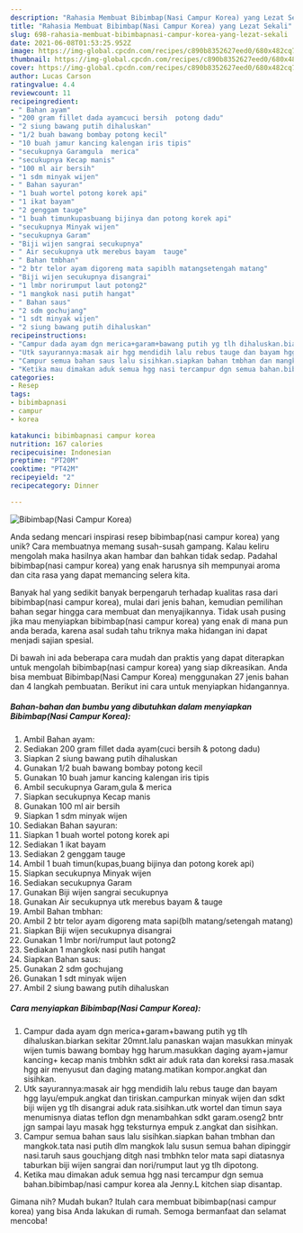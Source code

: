 ```yaml
---
description: "Rahasia Membuat Bibimbap(Nasi Campur Korea) yang Lezat Sekali"
title: "Rahasia Membuat Bibimbap(Nasi Campur Korea) yang Lezat Sekali"
slug: 698-rahasia-membuat-bibimbapnasi-campur-korea-yang-lezat-sekali
date: 2021-06-08T01:53:25.952Z
image: https://img-global.cpcdn.com/recipes/c890b8352627eed0/680x482cq70/bibimbapnasi-campur-korea-foto-resep-utama.jpg
thumbnail: https://img-global.cpcdn.com/recipes/c890b8352627eed0/680x482cq70/bibimbapnasi-campur-korea-foto-resep-utama.jpg
cover: https://img-global.cpcdn.com/recipes/c890b8352627eed0/680x482cq70/bibimbapnasi-campur-korea-foto-resep-utama.jpg
author: Lucas Carson
ratingvalue: 4.4
reviewcount: 11
recipeingredient:
- " Bahan ayam"
- "200 gram fillet dada ayamcuci bersih  potong dadu"
- "2 siung bawang putih dihaluskan"
- "1/2 buah bawang bombay potong kecil"
- "10 buah jamur kancing kalengan iris tipis"
- "secukupnya Garamgula  merica"
- "secukupnya Kecap manis"
- "100 ml air bersih"
- "1 sdm minyak wijen"
- " Bahan sayuran"
- "1 buah wortel potong korek api"
- "1 ikat bayam"
- "2 genggam tauge"
- "1 buah timunkupasbuang bijinya dan potong korek api"
- "secukupnya Minyak wijen"
- "secukupnya Garam"
- "Biji wijen sangrai secukupnya"
- " Air secukupnya utk merebus bayam  tauge"
- " Bahan tmbhan"
- "2 btr telor ayam digoreng mata sapiblh matangsetengah matang"
- "Biji wijen secukupnya disangrai"
- "1 lmbr norirumput laut potong2"
- "1 mangkok nasi putih hangat"
- " Bahan saus"
- "2 sdm gochujang"
- "1 sdt minyak wijen"
- "2 siung bawang putih dihaluskan"
recipeinstructions:
- "Campur dada ayam dgn merica+garam+bawang putih yg tlh dihaluskan.biarkan sekitar 20mnt.lalu panaskan wajan masukkan minyak wijen tumis bawang bombay hgg harum.masukkan daging ayam+jamur kancing+ kecap manis tmbhkn sdkt air aduk rata dan koreksi rasa.masak hgg air menyusut dan daging matang.matikan kompor.angkat dan sisihkan."
- "Utk sayurannya:masak air hgg mendidih lalu rebus tauge dan bayam hgg layu/empuk.angkat dan tiriskan.campurkan minyak wijen dan sdkt biji wijen yg tlh disangrai aduk rata.sisihkan.utk wortel dan timun saya menumisnya diatas teflon dgn menambahkan sdkt garam.oseng2 bntr jgn sampai layu masak hgg teksturnya empuk z.angkat dan sisihkan."
- "Campur semua bahan saus lalu sisihkan.siapkan bahan tmbhan dan mangkok.tata nasi putih dlm mangkok lalu susun semua bahan dipinggir nasi.taruh saus gouchjang ditgh nasi tmbhkn telor mata sapi diatasnya taburkan biji wijen sangrai dan nori/rumput laut yg tlh dipotong."
- "Ketika mau dimakan aduk semua hgg nasi tercampur dgn semua bahan.bibimbap/nasi campur korea ala Jenny.L kitchen siap disantap."
categories:
- Resep
tags:
- bibimbapnasi
- campur
- korea

katakunci: bibimbapnasi campur korea 
nutrition: 167 calories
recipecuisine: Indonesian
preptime: "PT20M"
cooktime: "PT42M"
recipeyield: "2"
recipecategory: Dinner

---
```



![Bibimbap(Nasi Campur Korea)](https://img-global.cpcdn.com/recipes/c890b8352627eed0/680x482cq70/bibimbapnasi-campur-korea-foto-resep-utama.jpg)

Anda sedang mencari inspirasi resep bibimbap(nasi campur korea) yang unik? Cara membuatnya memang susah-susah gampang. Kalau keliru mengolah maka hasilnya akan hambar dan bahkan tidak sedap. Padahal bibimbap(nasi campur korea) yang enak harusnya sih mempunyai aroma dan cita rasa yang dapat memancing selera kita.



Banyak hal yang sedikit banyak berpengaruh terhadap kualitas rasa dari bibimbap(nasi campur korea), mulai dari jenis bahan, kemudian pemilihan bahan segar hingga cara membuat dan menyajikannya. Tidak usah pusing jika mau menyiapkan bibimbap(nasi campur korea) yang enak di mana pun anda berada, karena asal sudah tahu triknya maka hidangan ini dapat menjadi sajian spesial.


Di bawah ini ada beberapa cara mudah dan praktis yang dapat diterapkan untuk mengolah bibimbap(nasi campur korea) yang siap dikreasikan. Anda bisa membuat Bibimbap(Nasi Campur Korea) menggunakan 27 jenis bahan dan 4 langkah pembuatan. Berikut ini cara untuk menyiapkan hidangannya.

<!--inarticleads1-->

##### Bahan-bahan dan bumbu yang dibutuhkan dalam menyiapkan Bibimbap(Nasi Campur Korea):

1. Ambil  Bahan ayam:
1. Sediakan 200 gram fillet dada ayam(cuci bersih &amp; potong dadu)
1. Siapkan 2 siung bawang putih dihaluskan
1. Gunakan 1/2 buah bawang bombay potong kecil
1. Gunakan 10 buah jamur kancing kalengan iris tipis
1. Ambil secukupnya Garam,gula &amp; merica
1. Siapkan secukupnya Kecap manis
1. Gunakan 100 ml air bersih
1. Siapkan 1 sdm minyak wijen
1. Sediakan  Bahan sayuran:
1. Siapkan 1 buah wortel potong korek api
1. Sediakan 1 ikat bayam
1. Sediakan 2 genggam tauge
1. Ambil 1 buah timun(kupas,buang bijinya dan potong korek api)
1. Siapkan secukupnya Minyak wijen
1. Sediakan secukupnya Garam
1. Gunakan Biji wijen sangrai secukupnya
1. Gunakan  Air secukupnya utk merebus bayam &amp; tauge
1. Ambil  Bahan tmbhan:
1. Ambil 2 btr telor ayam digoreng mata sapi(blh matang/setengah matang)
1. Siapkan Biji wijen secukupnya disangrai
1. Gunakan 1 lmbr nori/rumput laut potong2
1. Sediakan 1 mangkok nasi putih hangat
1. Siapkan  Bahan saus:
1. Gunakan 2 sdm gochujang
1. Gunakan 1 sdt minyak wijen
1. Ambil 2 siung bawang putih dihaluskan




<!--inarticleads2-->

##### Cara menyiapkan Bibimbap(Nasi Campur Korea):

1. Campur dada ayam dgn merica+garam+bawang putih yg tlh dihaluskan.biarkan sekitar 20mnt.lalu panaskan wajan masukkan minyak wijen tumis bawang bombay hgg harum.masukkan daging ayam+jamur kancing+ kecap manis tmbhkn sdkt air aduk rata dan koreksi rasa.masak hgg air menyusut dan daging matang.matikan kompor.angkat dan sisihkan.
1. Utk sayurannya:masak air hgg mendidih lalu rebus tauge dan bayam hgg layu/empuk.angkat dan tiriskan.campurkan minyak wijen dan sdkt biji wijen yg tlh disangrai aduk rata.sisihkan.utk wortel dan timun saya menumisnya diatas teflon dgn menambahkan sdkt garam.oseng2 bntr jgn sampai layu masak hgg teksturnya empuk z.angkat dan sisihkan.
1. Campur semua bahan saus lalu sisihkan.siapkan bahan tmbhan dan mangkok.tata nasi putih dlm mangkok lalu susun semua bahan dipinggir nasi.taruh saus gouchjang ditgh nasi tmbhkn telor mata sapi diatasnya taburkan biji wijen sangrai dan nori/rumput laut yg tlh dipotong.
1. Ketika mau dimakan aduk semua hgg nasi tercampur dgn semua bahan.bibimbap/nasi campur korea ala Jenny.L kitchen siap disantap.




Gimana nih? Mudah bukan? Itulah cara membuat bibimbap(nasi campur korea) yang bisa Anda lakukan di rumah. Semoga bermanfaat dan selamat mencoba!

